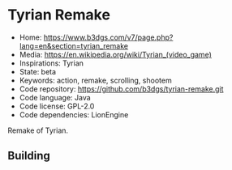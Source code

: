 # Tyrian Remake

- Home: https://www.b3dgs.com/v7/page.php?lang=en&section=tyrian_remake
- Media: <https://en.wikipedia.org/wiki/Tyrian_(video_game)>
- Inspirations: Tyrian
- State: beta
- Keywords: action, remake, scrolling, shootem
- Code repository: https://github.com/b3dgs/tyrian-remake.git
- Code language: Java
- Code license: GPL-2.0
- Code dependencies: LionEngine

Remake of Tyrian.

## Building
